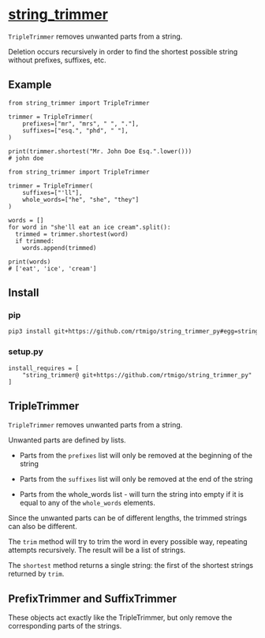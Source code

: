 # [string_trimmer](https://github.com/rtmigo/string_trimmer_py)

`TripleTrimmer` removes unwanted parts from a string.

Deletion occurs recursively in order to find the shortest possible string
without prefixes, suffixes, etc.

## Example

```python3
from string_trimmer import TripleTrimmer

trimmer = TripleTrimmer(
    prefixes=["mr", "mrs", " ", "."],
    suffixes=["esq.", "phd", " "],
)

print(trimmer.shortest("Mr. John Doe Esq.".lower()))
# john doe
```

```python3
from string_trimmer import TripleTrimmer

trimmer = TripleTrimmer(
    suffixes=["'ll"],
    whole_words=["he", "she", "they"]
)

words = []
for word in "she'll eat an ice cream".split():
  trimmed = trimmer.shortest(word)
  if trimmed:
    words.append(trimmed)
    
print(words)
# ['eat', 'ice', 'cream']
```


## Install

### pip

```bash
pip3 install git+https://github.com/rtmigo/string_trimmer_py#egg=string_trimmer
```

### setup.py

```python3
install_requires = [
    "string_trimmer@ git+https://github.com/rtmigo/string_trimmer_py"
]
```

## TripleTrimmer

`TripleTrimmer` removes unwanted parts from a string.

Unwanted parts are defined by lists.

* Parts from the `prefixes` list will only be removed at the beginning of the
  string

* Parts from the `suffixes` list will only be removed at the end of the string

* Parts from the whole_words list - will turn the string into empty if it is
  equal to any of the `whole_words` elements.

Since the unwanted parts can be of different lengths, the trimmed strings can
also be different.

The `trim` method will try to trim the word in every possible way, repeating
attempts recursively. The result will be a list of strings.

The `shortest` method returns a single string: the first of the shortest strings
returned by `trim`.

## PrefixTrimmer and SuffixTrimmer

These objects act exactly like the TripleTrimmer, but only remove the
corresponding parts of the strings.